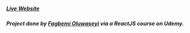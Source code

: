 ##### [Live Website](https://seyifoodsblog.netlify.app/)


##### Project done by [Fagbemi Oluwaseyi](https://twitter.com/xoluwaseyi) via a ReactJS course on Udemy.
